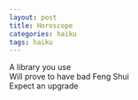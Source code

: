 ```yaml
---
layout: post
title: Horoscope
categories: haiku
tags: haiku
---
```

A library you use   
Will prove to have bad Feng Shui  
Expect an upgrade 